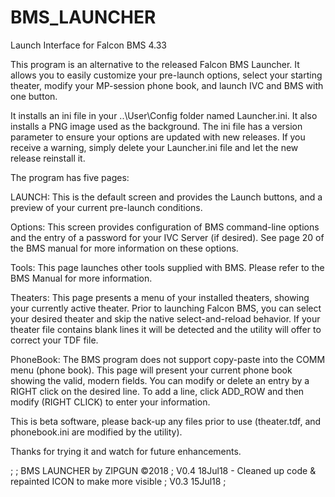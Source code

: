 # BMS_LAUNCHER
Launch Interface for Falcon BMS 4.33

This program is an alternative to the released Falcon BMS Launcher.  It allows you to easily customize your pre-launch options, select your starting theater, modify your MP-session phone book, and launch IVC and BMS with one button.

It installs an ini file in your ..\User\Config folder named Launcher.ini.  It also installs a PNG image used as the background.  The ini file has a version parameter to ensure your options are updated with new releases.  If you receive a warning, simply delete your Launcher.ini file and let the new release reinstall it.

The program has five pages:

LAUNCH: This is the default screen and provides the Launch buttons, and a preview of your current pre-launch conditions.

Options: This screen provides configuration of BMS command-line options and the entry of a password for your IVC Server (if desired). See page 20 of the BMS manual for more information on these options.

Tools: This page launches other tools supplied with BMS.  Please refer to the BMS Manual for more information.

Theaters: This page presents a menu of your installed theaters, showing your currently active theater.  Prior to launching Falcon BMS, you can select your desired theater and skip the native select-and-reload behavior. If your theater file contains blank lines it will be detected and the utility will offer to correct your TDF file.

PhoneBook: The BMS program does not support copy-paste into the COMM menu (phone book). This page will present your current phone book showing the valid, modern fields.  You can modify or delete an entry by a RIGHT click on the desired line. To add a line, click ADD_ROW and then modify (RIGHT CLICK) to enter your information.

This is beta software, please back-up any files prior to use (theater.tdf, and phonebook.ini are modified by the utility).

Thanks for trying it and watch for future enhancements.

;
;   BMS LAUNCHER by ZIPGUN  ©2018
;	V0.4	18Jul18		-	Cleaned up code & repainted ICON to make more visible
;	V0.3	15Jul18
;
